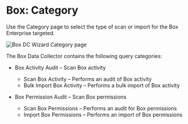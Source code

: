 # Box: Category

Use the Category page to select the type of scan or import for the Box Enterprise targeted.

![Box DC Wizard Category page](/img/product_docs/accessanalyzer/12.0/admin/datacollector/adinventory/category.webp)

The Box Data Collector contains the following query categories:

- Box Activity Audit – Scan Box activity

    - Scan Box Activity – Performs an audit of Box activity
    - Bulk Import Box Activity – Performs a bulk import of Box activity

- Box Permission Audit – Scan Box permissions

    - Scan Box Permissions – Performs an audit for Box permissions
    - Import Box Permissions – Performs an import of Box permissions
